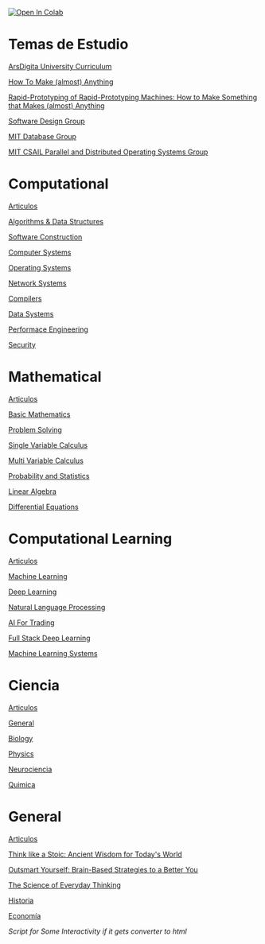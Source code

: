 <a href="https://colab.research.google.com/github/dbremont/Notas/blob/main/Indice%20de%20Temas%20de%20Estudio.ipynb" target="_parent"><img src="https://colab.research.google.com/assets/colab-badge.svg" alt="Open In Colab"/></a>


# Temas de Estudio


[ArsDigita University Curriculum](http://www.aduni.org/courses/)

[How To Make (almost) Anything](https://colab.research.google.com/github/dbremont/Notas/blob/main/Temas%20de%20Estudio/How_To_Make_almost_Anything.ipynb)

[Rapid-Prototyping of Rapid-Prototyping Machines: How to Make Something that Makes (almost) Anything](https://colab.research.google.com/github/dbremont/Notas/blob/main/Temas%20de%20Estudio/How_to_Make_Something_that_Makes_almost_Anything)

[Software Design Group](https://sdg.csail.mit.edu/projects/espalier)

[MIT Database Group](http://db.csail.mit.edu/)

[MIT CSAIL Parallel and Distributed Operating Systems Group](https://pdos.csail.mit.edu/)

# Computational
[Articulos](https://colab.research.google.com/github/dbremont/Notas/blob/main/Ingenerare/CS_Articles.ipynb)





[Algorithms & Data Structures](https://colab.research.google.com/github/dbremont/Notas/blob/main/Temas%20de%20Estudio/Algorithms.ipynb)

[Software Construction](https://colab.research.google.com/github/dbremont/Notas/blob/main/Ingenerare/6_005_Software_Construction_in_Java.ipynb)

[Computer Systems](https://colab.research.google.com/github/dbremont/Notas/blob/main/Ingenerare/Computer_Systems.ipynb)

[Operating Systems](https://colab.research.google.com/github/dbremont/Notas/blob/main/Ingenerare/Operating_Systems.ipynb)

[Network Systems](https://colab.research.google.com/github/dbremont/Notas/blob/main/Ingenerare/Fundamentals_of_Computer_Networks.ipynb)

[Compilers](https://colab.research.google.com/github/dbremont/Notas/blob/main/Ingenerare/Compilers.ipynb)

[Data Systems](https://colab.research.google.com/github/dbremont/Notas/blob/main/Ingenerare/Data_Systems.ipynb)

[Performace Engineering](https://colab.research.google.com/github/dbremont/Notas/blob/main/Temas%20de%20Estudio/Performace_Engineering.ipynb)

[Security](https://colab.research.google.com/github/dbremont/Notas/blob/main/Ingenerare/Computer_Security.ipynb)

# Mathematical

[Articulos](https://colab.research.google.com/github/dbremont/Notas/blob/main/Ingenerare/Math_Articles.ipynb)

[Basic Mathematics](https://colab.research.google.com/github/dbremont/Notas/blob/main/Ingenerare/Basic_Mathematics.ipynb)

[Problem Solving](https://colab.research.google.com/github/dbremont/Notas/blob/main/Ingenerare/Problem_Solving.ipynb)

[Single Variable Calculus](https://colab.research.google.com/github/dbremont/Notas/blob/main/Temas%20de%20Estudio/Single_Variable_Calculus.ipynb)

[Multi Variable Calculus](https://colab.research.google.com/github/dbremont/Notas/blob/main/Temas%20de%20Estudio/Multi_Variable_Calculus.ipynb)

[Probability and Statistics](https://colab.research.google.com/github/dbremont/Notas/blob/main/Temas%20de%20Estudio/Probability%20and%20Statistics.ipynb)

[Linear Algebra](https://colab.research.google.com/github/dbremont/Notas/blob/main/Temas%20de%20Estudio/Linear%20Algebra.ipynb)

[Differential Equations](https://colab.research.google.com/github/dbremont/Notas/blob/main/Temas%20de%20Estudio/Differential_Equations.ipynb)

# Computational Learning

[Articulos](https://colab.research.google.com/github/dbremont/Notas/blob/main/Ingenerare/Computational_Learning_Articles.ipynb)

[Machine Learning](https://colab.research.google.com/github/dbremont/Notas/blob/main/Temas%20de%20Estudio/Machine%20Learning.ipynb)

[Deep Learning](https://colab.research.google.com/github/dbremont/Notas/blob/main/Temas%20de%20Estudio/Deep%20Learning.ipynb)

[Natural Language Processing](https://colab.research.google.com/github/dbremont/Notas/blob/main/Temas%20de%20Estudio/Natural_Language_Processing.ipynb)

[AI For Trading](https://colab.research.google.com/github/dbremont/Notas/blob/main/Ingenerare/AI_for_Trading.ipynb)

[Full Stack Deep Learning](https://fullstackdeeplearning.com/)

[Machine Learning Systems](https://pooyanjamshidi.github.io/mls/)

# Ciencia

[Articulos](https://colab.research.google.com/github/dbremont/Notas/blob/main/Ingenerare/Cience_Articles.ipynb)

[General](https://colab.research.google.com/github/dbremont/Notas/blob/main/Ingenerare/Ciencia_General.ipynb)

[Biology](https://colab.research.google.com/github/dbremont/Notas/blob/main/Temas%20de%20Estudio/Biology.ipynb)

[Physics](https://colab.research.google.com/github/dbremont/Notas/blob/main/Temas%20de%20Estudio/Physics.ipynb)

[Neurociencia](https://colab.research.google.com/github/dbremont/Notas/blob/main/Temas%20de%20Estudio/Neurociencia.ipynb)

[Quimica](https://colab.research.google.com/github/dbremont/Notas/blob/main/Temas%20de%20Estudio/Quimica.ipynb)

# General

[Articulos](https://colab.research.google.com/github/dbremont/Notas/blob/main/Ingenerare/Articulos_Generales.ipynb)

[Think like a Stoic: Ancient Wisdom for Today's World](https://www.thegreatcourses.com/player/Video/5030?autoplay=false)

[Outsmart Yourself: Brain-Based Strategies to a Better You](https://www.thegreatcourses.com/player/Video/1670)

[The Science of Everyday Thinking](https://www.edx.org/es/course/the-science-of-everyday-thinking)

[Historia](https://colab.research.google.com/github/dbremont/Notas/blob/main/Temas%20de%20Estudio/Historia.ipynb)

[Economía](https://colab.research.google.com/github/dbremont/Notas/blob/main/Temas%20de%20Estudio/Econom%C3%ADa.ipynb)

*Script for Some Interactivity if it gets converter to html*

<script src="https://cdnjs.cloudflare.com/ajax/libs/mousetrap/1.6.5/mousetrap.min.js" integrity="sha512-+Jg3Ynmj9hse704K48H6rBBI3jdNBjReRGBCxUWFfOz3yVurnJFWtAWssDAsGtzWYw89xFWPxShuj2T6E9EOpg==" crossorigin="anonymous"></script>

<script>

var items = Array.from(document.querySelectorAll("li"))

items.forEach(function(a, index){
    a.setAttribute("tabindex", index)  
})

// Help
Mousetrap.bind('?', function() { alert('Todo write the help of this.') });

// Focus some random thing.
Mousetrap.bind('r', function() {
  var item = items[Math.floor(Math.random()*items.length)];
  item.focus()
});

</script>
